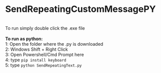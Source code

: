 # SendRepeatingCustomMessagePY
<br>
To run simply double click the .exe file<br>
<br>
<b>To run as python:</b><br>
  1: Open the folder where the .py is downloaded<br>
  2: Windows Shift + Right Click<br>
  3: Open Powershell/Cmd Prompt here<br>
  4: type <code>pip install keyboard</code><br>
  5: type <code>python SendRepeatingText.py</code><br>
